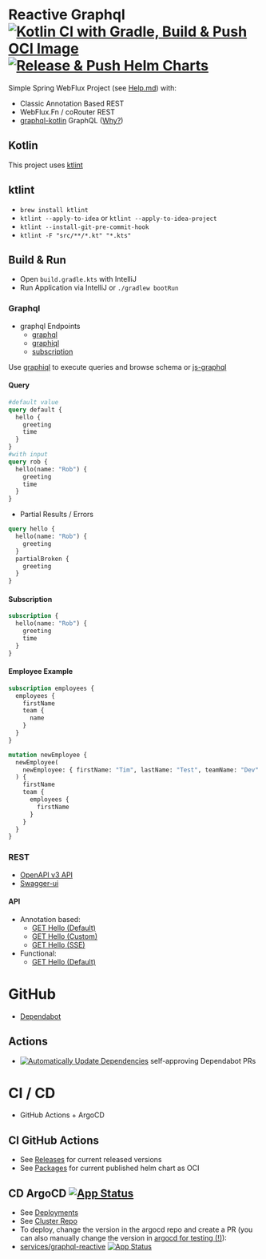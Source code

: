 # Reactive Graphql [![Kotlin CI with Gradle, Build & Push OCI Image](https://github.com/rowi1de/graphql-reactive/actions/workflows/gradle-build-push-image.yml/badge.svg)](https://github.com/rowi1de/graphql-reactive/actions/workflows/gradle-build-push-image.yml) [![Release & Push Helm Charts](https://github.com/rowi1de/graphql-reactive/actions/workflows/helm-release-push-charts.yaml/badge.svg)](https://github.com/rowi1de/graphql-reactive/actions/workflows/helm-release-push-charts.yaml)

Simple Spring WebFlux Project (see [Help.md](HELP.md)) with:

* Classic Annotation Based REST
* WebFlux.Fn / coRouter REST
* [graphql-kotlin](https://github.com/ExpediaGroup/graphql-kotlin) GraphQL ([Why?](https://opensource.expediagroup.com/graphql-kotlin/docs/framework-comparison))

## Kotlin

This project uses [ktlint](https://ktlint.github.io/)

## ktlint

- `brew install ktlint`
- `ktlint --apply-to-idea` or `ktlint --apply-to-idea-project`
- `ktlint --install-git-pre-commit-hook`
- `ktlint -F "src/**/*.kt" "*.kts"`

## Build & Run

* Open `build.gradle.kts` with IntelliJ
* Run Application via IntelliJ or `./gradlew bootRun`

### Graphql
* graphql Endpoints
  * [graphql](http://localhost:8082/graphql)
  * [graphiql](http://localhost:8082/graphiql)
  * [subscription](http://localhost:8082/subscriptions)

Use [graphiql](http://localhost:8082/graphiql) to execute queries and browse schema
or [js-graphql](https://plugins.jetbrains.com/plugin/8097-js-graphql)

#### Query
```graphql
#default value
query default {
  hello {
    greeting
    time
  }
}
#with input
query rob {
  hello(name: "Rob") {
    greeting
    time
  }
}
```
- Partial Results / Errors
```graphql
query hello {
  hello(name: "Rob") {
    greeting
  }
  partialBroken {
    greeting
  }
}

```


#### Subscription

```graphql
subscription {
  hello(name: "Rob") {
    greeting
    time
  }
}
```

#### Employee Example
```graphql
subscription employees {
  employees {
    firstName
    team {
      name
    }
  }
}

mutation newEmployee {
  newEmployee(
    newEmployee: { firstName: "Tim", lastName: "Test", teamName: "Dev" }
  ) {
    firstName
    team {
      employees {
        firstName
      }
    }
  }
}
```

### REST

* [OpenAPI v3 API](http://localhost:8082/api-docs.yaml)
* [Swagger-ui](http://localhost:8082/swagger-ui.html)

#### API

* Annotation based:
  * [GET Hello (Default)](http://localhost:8082/rest/annotations/hello)
  * [GET Hello (Custom)](http://localhost:8082/rest/annotations/hello?name=rowi1de)
  * [GET Hello (SSE)](http://localhost:8082/rest/annotations/hello/sse?name=rowi1de)
* Functional:
  * [GET Hello (Default)](http://localhost:8082/rest/functional/hello)


# GitHub
- [Dependabot](https://github.com/rowi1de/graphql-reactive/blob/main/.github/dependabot.yml)
## Actions
- [![Automatically Update Dependencies](https://github.com/rowi1de/graphql-reactive/actions/workflows/auto-merge-dependabot.yaml/badge.svg)](https://github.com/rowi1de/graphql-reactive/actions/workflows/auto-merge-dependabot.yaml) self-approving Dependabot PRs

# CI / CD
- GitHub Actions + ArgoCD
## CI GitHub Actions
- See [Releases](https://github.com/rowi1de/graphql-reactive/releases) for current released versions
- See [Packages](https://github.com/rowi1de?tab=packages&repo_name=graphql-reactive) for current published helm chart as OCI

##  CD ArgoCD [![App Status](https://argocd.robert-wiesner.de/api/badge?name=services&revision=true)](https://argocd.robert-wiesner.de/applications/services)
- See [Deployments](https://github.com/rowi1de/graphql-reactive/deployments)
- See [Cluster Repo](https://github.com/rowi1de/argocd)
- To deploy, change the version in the argocd repo and create a PR (you can also manually change the version in [argocd for testing (!)](https://argocd.robert-wiesner.de/applications/graphql-reactive?view=tree&resource=&node=argoproj.io%2FApplication%2Fargocd%2Fgraphql-reactive%2F0)):
- [services/graphql-reactive](https://github.com/rowi1de/argocd/blob/main/services/graphql-reactive.yaml#L11) [![App Status](https://argocd.robert-wiesner.de/api/badge?name=graphql-reactive&revision=true)](https://argocd.robert-wiesner.de/applications/graphql-reactive)
  
